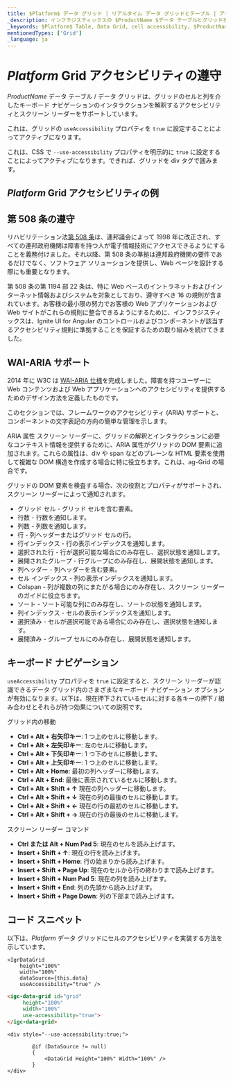 ```yaml
---
title: $Platform$ データ グリッド | リアルタイム データ グリッドとテーブル | アクセシビリティの遵守 | インフラジスティックス
_description: インフラジスティックスの $ProductName $データ テーブルとグリッドを使用して、スクリーン リーダーがグリッドのセルと列を介して「話す」キーボード ナビゲーションのインタラクションを読み取ることができるアクセシビリティ機能をサポートします。$ProductName$ テーブルのチュートリアルをご覧ください!
_keywords: $Platform$ Table, Data Grid, cell accessibility, $ProductName$, Infragistics, $Platform$ テーブル, データ グリッド, セルのアクセシビリティ, インフラジスティックス
mentionedTypes: ['Grid']
_language: ja
---
```


# $Platform$ Grid アクセシビリティの遵守

$ProductName$ データ テーブル / データ グリッドは、グリッドのセルと列を介したキーボード ナビゲーションのインタラクションを解釈するアクセシビリティとスクリーン リーダーをサポートしています。

<!-- React, WebComponents -->
これは、グリッドの `useAccessibility` プロパティを `true` に設定することによってアクティブになります。
<!-- end: React, WebComponents -->

<!-- Blazor -->
これは、CSS で `--use-accessibility` プロパティを明示的に `true` に設定することによってアクティブになります。できれば、グリッドを div タグで囲みます。
<!-- end: Blazor -->

## $Platform$ Grid アクセシビリティの例


<code-view style="height: 600px"
           data-demos-base-url="{environment:dvDemosBaseUrl}"
           iframe-src="{environment:dvDemosBaseUrl}/grids/data-grid-accessibility"
           alt="$Platform$ Grid セルのアクセシビリティの例"
           github-src="grids/data-grid/accessibility">
</code-view>

<div class="divider--half"></div>

## 第 508 条の遵守
リハビリテーション法<a href="https://www.section508.gov/" target="_blank">第 508 条</a>は、連邦議会によって 1998 年に改正され、すべての連邦政府機関は障害を持つ人が電子情報技術にアクセスできるようにすることを義務付けました。それ以降、第 508 条の準拠は連邦政府機関の要件であるだけでなく、ソフトウェア ソリューションを提供し、Web ページを設計する際にも重要となります。

第 508 条の第 1194 部 22 条は、特に Web ベースのイントラネットおよびインターネット情報およびシステムを対象としており、遵守すべき 16 の規則が含まれています。お客様の最小限の努力でお客様の Web アプリケーションおよび Web サイトがこれらの規則に整合できるようにするために、インフラジスティックスは、Ignite UI for Angular のコントロールおよびコンポーネントが該当するアクセシビリティ規則に準拠することを保証するための取り組みを続けてきました。

## WAI-ARIA サポート
2014 年に W3C は <a href="https://www.w3.org/TR/wai-aria/" target="_blank">WAI-ARIA 仕様</a>を完成しました。障害を持つユーザーに Web コンテンツおよび Web アプリケーションへのアクセシビリティを提供するためのデザイン方法を定義したものです。

このセクションでは、フレームワークのアクセシビリティ (ARIA) サポートと、コンポーネントの文字表記の方向の簡単な管理を示します。

ARIA 属性
スクリーン リーダーに、グリッドの解釈とインタラクションに必要なコンテキスト情報を提供するために、ARIA 属性がグリッドの DOM 要素に追加されます。これらの属性は、div や span などのプレーンな HTML 要素を使用して複雑な DOM 構造を作成する場合に特に役立ちます。これは、ag-Grid の場合です。

グリッドの DOM 要素を検査する場合、次の役割とプロパティがサポートされ、スクリーン リーダーによって通知されます。

- グリッド セル - グリッド セルを含む要素。
- 行数 - 行数を通知します。
- 列数 - 列数を通知します。
- 行 - 列ヘッダーまたはグリッド セルの行。
- 行インデックス - 行の表示インデックスを通知します。
- 選択された行 - 行が選択可能な場合にのみ存在し、選択状態を通知します。
- 展開されたグループ - 行グループにのみ存在し、展開状態を通知します。
- 列ヘッダー - 列ヘッダーを含む要素。
- セル インデックス - 列の表示インデックスを通知します。
- Colspan - 列が複数の列にまたがる場合にのみ存在し、スクリーン リーダーのガイドに役立ちます。
- ソート - ソート可能な列にのみ存在し、ソートの状態を通知します。
- 列インデックス - セルの表示インデックスを通知します。
- 選択済み - セルが選択可能である場合にのみ存在し、選択状態を通知します。
- 展開済み - グループ セルにのみ存在し、展開状態を通知します。

## キーボード ナビゲーション

`useAccessibility` プロパティを `true` に設定すると、スクリーン リーダーが認識できるデータ グリッド内のさまざまなキーボード ナビゲーション オプションが有効になります。以下は、現在押下されているセルに対する各キーの押下 / 組み合わせとそれらが持つ効果についての説明です。

グリッド内の移動

- <b>Ctrl + Alt + 右矢印キー</b>: 1 つ上のセルに移動します。
- <b>Ctrl + Alt + 左矢印キー</b>: 左のセルに移動します。
- <b>Ctrl + Alt + 下矢印キー</b>: 1 つ下のセルに移動します。
- <b>Ctrl + Alt + 上矢印キー</b>: 1 つ上のセルに移動します。
- <b>Ctrl + Alt + Home</b>: 最初の列ヘッダーに移動します。
- <b>Ctrl + Alt + End</b>: 最後に表示されているセルに移動します。
- <b>Ctrl + Alt + Shift + ↑</b>	現在の列ヘッダーに移動します。
- <b>Ctrl + Alt + Shift + ↓</b>	現在の列の最後のセルに移動します。
- <b>Ctrl + Alt + Shift + ←</b>	現在の行の最初のセルに移動します。
- <b>Ctrl + Alt + Shift + →</b>	現在の行の最後のセルに移動します。

スクリーン リーダー コマンド

- <b>Ctrl または Alt + Num Pad 5</b>: 現在のセルを読み上げます。
- <b>Insert + Shift + ↑</b>: 現在の行を読み上げます。
- <b>Insert + Shift + Home</b>: 行の始まりから読み上げます。
- <b>Insert + Shift + Page Up</b>: 現在のセルから行の終わりまで読み上げます。
- <b>Insert + Shift + Num Pad 5</b>: 現在の列を読み上げます。
- <b>Insert + Shift + End</b>: 列の先頭から読み上げます。
- <b>Insert + Shift + Page Down</b>: 列の下部まで読み上げます。

## コード スニペット

以下は、$Platform$ データ グリッドにセルのアクセシビリティを実装する方法を示しています。

```tsx
<IgrDataGrid
    height="100%"
    width="100%"
    dataSource={this.data}
    useAccessibility="true" />
```

```html
<igc-data-grid id="grid"
     height="100%"
     width="100%"
     use-accessibility="true">
</igc-data-grid>
```

```razor
<div style="--use-accessibility:true;">

        @if (DataSource != null)
        {
            <DataGrid Height="100%" Width="100%" />
        }
</div>
```